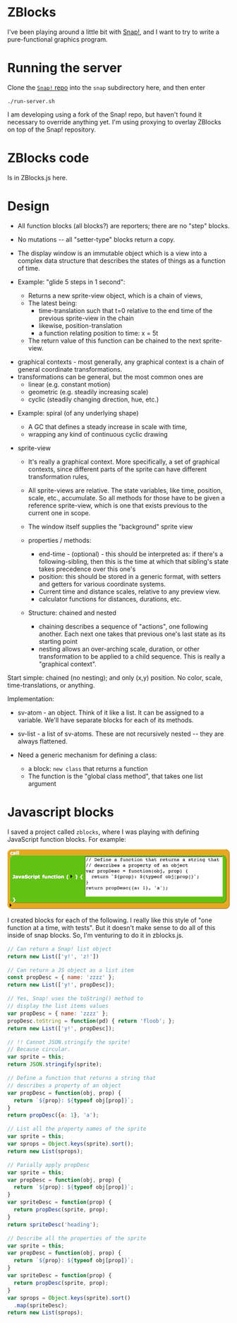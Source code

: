 # ZBlocks

I've been playing around a little bit with 
[Snap!](http://snap.berkeley.edu/snapsource/snap.html), and I want to try to
write a pure-functional graphics program.

# Running the server

Clone the [`Snap!` repo](https://github.com/jmoenig/Snap--Build-Your-Own-Blocks)
into the `snap` subdirectory here, and then enter

```
./run-server.sh
```

I am developing using a fork of the Snap! repo, but haven't found it necessary
to override anything yet. I'm using proxying to overlay ZBlocks on top of 
the Snap! repository.


# ZBlocks code

Is in ZBlocks.js here.

# Design

* All function blocks (all blocks?) are reporters; there are no "step" blocks.
* No mutations -- all "setter-type" blocks return a copy.

* The display window is an immutable object which is a view into a complex
  data structure that describes the states of things as a function of time.

* Example: "glide 5 steps in 1 second":
    * Returns a new sprite-view object, which is a chain of views,
    * The latest being:
        * time-translation such that t=0 relative to the end time of the
          previous sprite-view in the chain
        * likewise, position-translation
        * a function relating position to time: x = 5t
    * The return value of this function can be chained to the next 
      sprite-view.

- graphical contexts - most generally, any graphical context is a chain of
  general coordinate transformations.
- transformations can be general, but the most common ones are
    - linear (e.g. constant motion)
    - geometric (e.g. steadily increasing scale)
    - cyclic (steadily changing direction, hue, etc.)


* Example: spiral (of any underlying shape)
    - A GC that defines a steady increase in scale with time,
    - wrapping any kind of continuous cyclic drawing


* sprite-view
    * It's really a graphical context. More specifically, a set of graphical
      contexts, since different parts of the sprite can have different 
      transformation rules,
    * All sprite-views are relative. The state variables, like time, position,
      scale, etc., accumulate. So all methods for those have to be given a
      reference sprite-view, which is one that exists previous to the current
      one in scope.
    * The window itself supplies the "background" sprite view

    * properties / methods:
        * end-time - (optional) - this should be interpreted as: if there's 
          a following-sibling, then this is the time at which that sibling's
          state takes precedence over this one's
        * position: this should be stored in a generic format, with setters and
          getters for various coordinate systems.
        * Current time and distance scales, relative to any preview view.
        * calculator functions for distances, durations, etc.

    * Structure: chained and nested
        * chaining describes a sequence of "actions", one following another.
          Each next one takes that previous one's last state as its starting
          point
        * nesting allows an over-arching scale, duration, or other 
          transformation to be applied to a child sequence. This is really a
          "graphical context".


Start simple: chained (no nesting); and only (x,y) position. No color, scale,
time-translations, or anything.

Implementation:

* sv-atom - an object. Think of it like a list. It can be assigned to a 
  variable. We'll have separate blocks for each of its methods.

* sv-list - a list of sv-atoms. These are not recursively nested -- they are
  always flattened.


* Need a generic mechanism for defining a class:
    * a block: `new class` that returns a function
    * The function is the "global class method", that takes one list argument


# Javascript blocks

I saved a project called `zblocks`, where I was playing with defining 
JavaScript function blocks. For example:

![JavaScript block example](js-block-example.png)

I created blocks for each of the following.
I really like this style of "one function at a time, with tests". But it
doesn't make sense to do all of this inside of snap blocks.
So, I'm venturing to do it in zblocks.js.



```javascript
// Can return a Snap! list object
return new List(['y!', 'z!'])
```

```javascript
// Can return a JS object as a list item
const propDesc = { name: 'zzzz' };
return new List(['y!', propDesc]);
```

```javascript
// Yes, Snap! uses the toString() method to
// display the list items values
var propDesc = { name: 'zzzz' };
propDesc.toString = function(pd) { return 'floob'; };
return new List(['y!', propDesc]);
```

```javascript
// !! Cannot JSON.stringify the sprite!
// Because circular.
var sprite = this;
return JSON.stringify(sprite);
```

```javascript
// Define a function that returns a string that
// describes a property of an object
var propDesc = function(obj, prop) {
  return `${prop}: ${typeof obj[prop]}`;
}
return propDesc({a: 1}, 'a');
```

```javascript
// List all the property names of the sprite
var sprite = this;
var sprops = Object.keys(sprite).sort();
return new List(sprops);
```

```javascript
// Parially apply propDesc
var sprite = this;
var propDesc = function(obj, prop) {
  return `${prop}: ${typeof obj[prop]}`;
}
var spriteDesc = function(prop) {
  return propDesc(sprite, prop);
}
return spriteDesc('heading');
```

```javascript
// Describe all the properties of the sprite
var sprite = this;
var propDesc = function(obj, prop) {
  return `${prop}: ${typeof obj[prop]}`;
}
var spriteDesc = function(prop) {
  return propDesc(sprite, prop);
}
var sprops = Object.keys(sprite).sort()
  .map(spriteDesc);
return new List(sprops);
```


